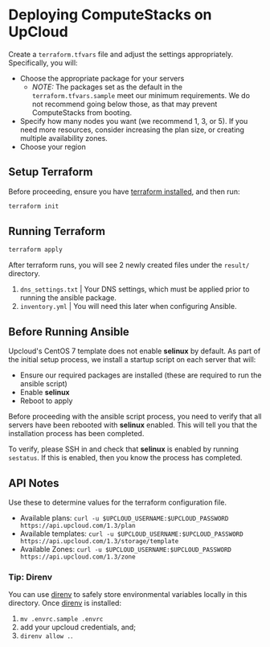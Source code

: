 # Deploying ComputeStacks on UpCloud

Create a `terraform.tfvars` file and adjust the settings appropriately. Specifically, you will:

* Choose the appropriate package for your servers
  * _NOTE:_ The packages set as the default in the `terraform.tfvars.sample` meet our minimum requirements. We do not recommend going below those, as that may prevent ComputeStacks from booting.
* Specify how many nodes you want (we recommend 1, 3, or 5). If you need more resources, consider increasing the plan size, or creating multiple availability zones.
* Choose your region

## Setup Terraform

Before proceeding, ensure you have [terraform installed](https://learn.hashicorp.com/tutorials/terraform/install-cli), and then run:

```bash
terraform init
```

## Running Terraform

```bash
terraform apply
```

After terraform runs, you will see 2 newly created files under the `result/` directory.

1. `dns_settings.txt` | Your DNS settings, which must be applied prior to running the ansible package.
2. `inventory.yml` | You will need this later when configuring Ansible.

## Before Running Ansible

Upcloud's CentOS 7 template does not enable **selinux** by default. As part of the initial setup process, we install a startup script on each server that will:

* Ensure our required packages are installed (these are required to run the ansible script)
* Enable **selinux**
* Reboot to apply

Before proceeding with the ansible script process, you need to verify that all servers have been rebooted with **selinux** enabled. This will tell you that the installation process has been completed.

To verify, please SSH in and check that **selinux** is enabled by running `sestatus`. If this is enabled, then you know the process has completed.

## API Notes

Use these to determine values for the terraform configuration file.

* Available plans: `curl -u $UPCLOUD_USERNAME:$UPCLOUD_PASSWORD https://api.upcloud.com/1.3/plan`
* Available templates: `curl -u $UPCLOUD_USERNAME:$UPCLOUD_PASSWORD https://api.upcloud.com/1.3/storage/template`
* Available Zones: `curl -u $UPCLOUD_USERNAME:$UPCLOUD_PASSWORD https://api.upcloud.com/1.3/zone`

### Tip: Direnv

You can use [direnv](https://direnv.net/) to safely store environmental variables locally in this directory. 
Once [direnv](https://direnv.net/) is installed: 

  1) `mv .envrc.sample .envrc`
  2) add your upcloud credentials, and;
  3) `direnv allow .`. 
